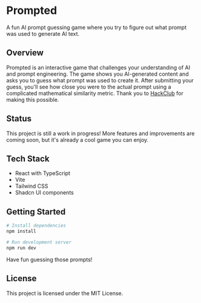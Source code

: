 # Prompted

A fun AI prompt guessing game where you try to figure out what prompt was used to generate AI text.

## Overview

Prompted is an interactive game that challenges your understanding of AI and prompt engineering. The game shows you AI-generated content and asks you to guess what prompt was used to create it. After submitting your guess, you'll see how close you were to the actual prompt using a complicated mathematical similarity metric. Thank you to [HackClub](https://hackclub.com) for making this possible.

## Status

This project is still a work in progress! More features and improvements are coming soon, but it's already a cool game you can enjoy.

## Tech Stack

- React with TypeScript
- Vite
- Tailwind CSS
- Shadcn UI components

## Getting Started

```bash
# Install dependencies
npm install

# Run development server
npm run dev
```

Have fun guessing those prompts!

## License
This project is licensed under the MIT License.